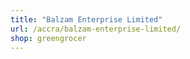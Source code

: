 ```yaml
---
title: "Balzam Enterprise Limited"
url: /accra/balzam-enterprise-limited/
shop: greengrocer
---
```

